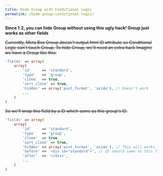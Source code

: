 ```yaml
---
title: Hide Group with Conditional Logic
permalink: /hide-group-conditional-logic/
---
```

**Since 1.2, you can hide Group without using this ugly hack! Group just works as other fields**

~~Currently, Meta Box Group doesn't output html ID attribute so Conditional Logic can't touch Group. To hide Group, we'll need an extra hack Imagine we have a Group like this:~~

```php
'fields' => array(
	array(
		'id'     => 'standard',
		'type'   => 'group',
		'clone'  => true,
		'sort_clone' => true,
		'hidden' => array('post_format', 'aside'), // Doesn't work
		...
	)
)
```

~~So we'll wrap this field by a ID which same as this group's ID.~~

```php
'fields' => array(
	array(
		'id'     => 'standard',
		'type'   => 'group',
		'clone'  => true,
		'sort_clone' => true,
		'hidden' => array('post_format', 'aside'), // This will works
		'before' => '<div id="standard">', // ID should same as this field id
		'after'	 => '</div>',
		...
	)
)
```
